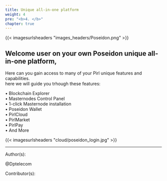 ```yaml
---
title: Unique all-in-one platform
weight: 4
pre: "<b>4. </b>"
chapter: true
---
```

{{< imagesurlsheaders "images_headers/Poseidon.png"  >}}


## Welcome user on your own Poseidon unique all-in-one platform,    
Here can you gain access to many of your Pirl unique features and capabilities.  
here we will guide you trhough these features:  

• Blockchain Explorer  
• Masternodes Control Panel  
• 1-click Masternode installation  
• Poseidon Wallet   
• PirlCloud  
• PirlMarket  
• PirlPay   
• And More  

{{< imagesurlsheaders "cloud/poseidon_login.jpg"  >}}












---
Author(s):


@Dptelecom


Contributor(s):

